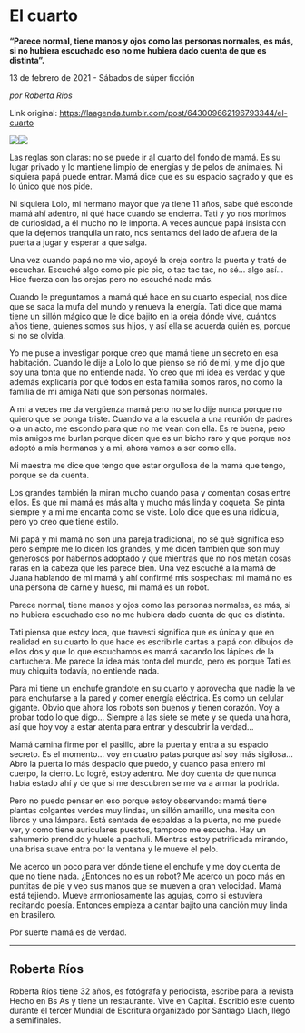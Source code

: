 # El cuarto

**“Parece normal, tiene manos y ojos como las personas normales, es más, si no hubiera escuchado eso no me hubiera dado cuenta de que es distinta”.**

13 de febrero de 2021 - Sábados de súper ficción

_por Roberta Ríos_

Link original: https://laagenda.tumblr.com/post/643009662196793344/el-cuarto

![](https://64.media.tumblr.com/d229ad2702cc7d145c31f1022c392f6a/ff2f095749dd353b-ec/s500x750/1a6e60d35bed7620bec74cc059596baf74c3bed8.jpg)![](https://64.media.tumblr.com/d229ad2702cc7d145c31f1022c392f6a/ff2f095749dd353b-ec/s500x750/1a6e60d35bed7620bec74cc059596baf74c3bed8.jpg)

Las reglas son claras: no se puede ir al cuarto del fondo de mamá. Es su lugar privado y lo mantiene limpio de energías y de pelos de animales. Ni siquiera papá puede entrar. Mamá dice que es su espacio sagrado y que es lo único que nos pide.

Ni siquiera Lolo, mi hermano mayor que ya tiene 11 años, sabe qué esconde mamá ahí adentro, ni qué hace cuando se encierra. Tati y yo nos morimos de curiosidad, a él mucho no le importa. A veces aunque papá insista con que la dejemos tranquila un rato, nos sentamos del lado de afuera de la puerta a jugar y esperar a que salga.

Una vez cuando papá no me vio, apoyé la oreja contra la puerta y traté de escuchar. Escuché algo como pic pic pic, o tac tac tac, no sé… algo así… Hice fuerza con las orejas pero no escuché nada más.

Cuando le preguntamos a mamá qué hace en su cuarto especial, nos dice que se saca la mufa del mundo y renueva la energía. Tati dice que mamá tiene un sillón mágico que le dice bajito en la oreja dónde vive, cuántos años tiene, quienes somos sus hijos, y así ella se acuerda quién es, porque si no se olvida.

Yo me puse a investigar porque creo que mamá tiene un secreto en esa habitación. Cuando le dije a Lolo lo que pienso se rió de mi, y me dijo que soy una tonta que no entiende nada. Yo creo que mi idea es verdad y que además explicaría por qué todos en esta familia somos raros, no como la familia de mi amiga Nati que son personas normales. 

A mi a veces me da vergüenza mamá pero no se lo dije nunca porque no quiero que se ponga triste. Cuando va a la escuela a una reunión de padres o a un acto, me escondo para que no me vean con ella. Es re buena, pero mis amigos me burlan porque dicen que es un bicho raro y que porque nos adoptó a mis hermanos y a mi, ahora vamos a ser como ella. 

Mi maestra me dice que tengo que estar orgullosa de la mamá que tengo, porque se da cuenta.

Los grandes también la miran mucho cuando pasa y comentan cosas entre ellos. Es que mi mamá es más alta y mucho más linda y coqueta. Se pinta siempre y a mi me encanta como se viste. Lolo dice que es una ridícula, pero yo creo que tiene estilo. 

Mi papá y mi mamá no son una pareja tradicional, no sé qué significa eso pero siempre me lo dicen los grandes, y me dicen también que son muy generosos por habernos adoptado y que mientras que no nos metan cosas raras en la cabeza que les parece bien. Una vez escuché a la mamá de Juana hablando de mi mamá y ahí confirmé mis sospechas: mi mamá no es una persona de carne y hueso, mi mamá es un robot.

Parece normal, tiene manos y ojos como las personas normales, es más, si no hubiera escuchado eso no me hubiera dado cuenta de que es distinta. 

Tati piensa que estoy loca, que travesti significa que es única y que en realidad en su cuarto lo que hace es escribirle cartas a papá con dibujos de ellos dos y que lo que escuchamos es mamá sacando los lápices de la cartuchera. Me parece la idea más tonta del mundo, pero es porque Tati es muy chiquita todavía, no entiende nada. 

Para mi tiene un enchufe grandote en su cuarto y aprovecha que nadie la ve para enchufarse a la pared y comer energía eléctrica. Es como un celular gigante. Obvio que ahora los robots son buenos y tienen corazón. Voy a probar todo lo que digo… Siempre a las siete se mete y se queda una hora, así que hoy voy a estar atenta para entrar y descubrir la verdad… 

Mamá camina firme por el pasillo, abre la puerta y entra a su espacio secreto. Es el momento… voy en cuatro patas porque así soy más sigilosa… Abro la puerta lo más despacio que puedo, y cuando pasa entero mi cuerpo, la cierro. Lo logré, estoy adentro. Me doy cuenta de que nunca había estado ahí y de que si me descubren se me va a armar la podrida. 

Pero no puedo pensar en eso porque estoy observando: mamá tiene plantas colgantes verdes muy lindas, un sillón amarillo, una mesita con libros y una lámpara. Está sentada de espaldas a la puerta, no me puede ver, y como tiene auriculares puestos, tampoco me escucha. Hay un sahumerio prendido y huele a pachuli. Mientras estoy petrificada mirando, una brisa suave entra por la ventana y le mueve el pelo. 

Me acerco un poco para ver dónde tiene el enchufe y me doy cuenta de que no tiene nada. ¿Entonces no es un robot?  Me acerco un poco más en puntitas de pie y veo sus manos que se mueven a gran velocidad. Mamá está tejiendo. Mueve armoniosamente las agujas, como si estuviera recitando poesía. Entonces empieza a cantar bajito una canción muy linda en brasilero. 

Por suerte mamá es de verdad.



---

Roberta Ríos
------------

Roberta Ríos tiene 32 años, es fotógrafa y periodista, escribe para la revista Hecho en Bs As y tiene un restaurante. Vive en Capital. Escribió este cuento durante el tercer Mundial de Escritura organizado por Santiago Llach, llegó a semifinales.

